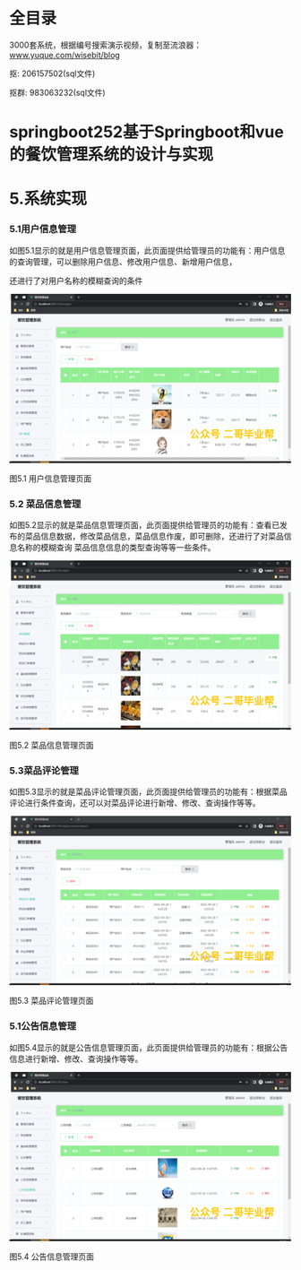 # 全目录

3000套系统，根据编号搜索演示视频，复制至流浪器：www.yuque.com/wisebit/blog


<p>抠: 206157502(sql文件)</p>
<p>抠群: 983063232(sql文件)</p>


# springboot252基于Springboot和vue的餐饮管理系统的设计与实现

# 5.系统实现

### 5.1用户信息管理
如图5.1显示的就是用户信息管理页面，此页面提供给管理员的功能有：用户信息的查询管理，可以删除用户信息、修改用户信息、新增用户信息，

还进行了对用户名称的模糊查询的条件

![](/md/blog.019.png)

图5.1 用户信息管理页面
### 5.2 菜品信息管理
如图5.2显示的就是菜品信息管理页面，此页面提供给管理员的功能有：查看已发布的菜品信息数据，修改菜品信息，菜品信息作废，即可删除，还进行了对菜品信息名称的模糊查询 菜品信息信息的类型查询等等一些条件。

![](/md/blog.020.png)

图5.2 菜品信息管理页面
### 5.3菜品评论管理
如图5.3显示的就是菜品评论管理页面，此页面提供给管理员的功能有：根据菜品评论进行条件查询，还可以对菜品评论进行新增、修改、查询操作等等。

![](/md/blog.021.png)

图5.3 菜品评论管理页面
### 5.1公告信息管理
如图5.4显示的就是公告信息管理页面，此页面提供给管理员的功能有：根据公告信息进行新增、修改、查询操作等等。

![](/md/blog.022.png)

图5.4 公告信息管理页面

